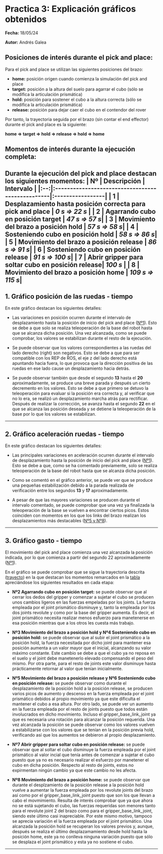 # Practica 3: Explicación gráficos obtenidos

**Fecha:** 18/05/24

**Autor:** Andrés Galea

## Posiciones de interés durante el pick and place:
Para el pick and place se utilizan las siguientes posiciones del brazo:
- **home:** posición origen cuando comienza la simulación del pick and place
- **target:** posición a la altura del suelo para agarrar el cubo (sólo se modifica la articulación prismática)
- **hold:** posición para sostener el cubo a la altura correcta (sólo se modifica la articulación prismática)
- **release:** posición para dejar caer el cubo en el contendor del rover

Por tanto, la trayectoria seguida por el brazo (sin contar el end effector) durante el pick and place es la siguiente:
<a id="trajectory"></a>

**home &rArr; target &rArr; hold &rArr; release &rArr; hold &rArr; home**

## Momentos de interés durante la ejecución completa:
Durante la ejecución del pick and place destacan los siguientes momentos:
<a id="table"></a>
| Nº | Descripción                                      | Intervalo        |
|:--:|:-------------------------------------------------|:-----------------|
| 1  | Desplazamiento hasta posición correcta para pick and place | ***0 s &rArr; 22 s*** |
| 2  | Agarrando cubo en posición target                | ***47 s &rArr; 57 s***|
| 3  | Movimiento del brazo a posición hold             | ***57 s &rArr; 58 s***|
| 4  | Sosteniendo cubo en posición hold                | ***58 s &rArr; 86 s***|
| 5  | Movimiento del brazo a posición release          | ***86 s &rArr; 91 s***|
| 6  | Sosteniendo cubo en posición release             | ***91 s &rArr; 100 s***|
| 7  | Abrir gripper para soltar cubo en posición release| ***100 s***      |
| 8  | Movimiento del brazo a posición home             | ***109 s &rArr; 115 s***|
---

## 1. Gráfico posición de las ruedas - tiempo
En este gráfico destacan los siguientes detalles:
- Las variaciones en posición ocurren durante el intervalo de desplazamiento hasta la posición de inicio del pick and place ([Nº1](#table)). Esto se debe a que solo se realiza teleoperación de la base del robot hasta que se alcanza dicha posición. Una vez alcanzada, como se puede comprobar, los valores se estabilizan durante el resto de la ejecución.

- Se puede observar que los valores correspondientes a las ruedas del lado derecho (right) son negativos. Esto se debe a que para ser compatible con los REP de ROS, el eje z del lado derecho está apuntando hacia fuera, lo que provoca que la dirección positiva de las ruedas en ese lado cause un desplazamiento hacia detrás.

- Se puede observar también que desde el segundo **13** hasta el **20** aproximadamente, se produce una breve parada y después un cierto decremento en los valores. Esto se debe a que primero se detuvo la teleoperación para evaluar si la posición era correcta y, al verificar que no lo era, se realizó un desplazamiento marcha atrás para rectificar. Después de realizar la corrección, se avanza hasta el segundo **22** en el que se alcanza las posición deseada y se detiene la teleoperación de la base por lo que los valores se estabilizan.

---

## 2. Gráfico aceleración ruedas - tiempo 
En este gráfico destacan los siguientes detalles:
- Las principales variaciones en aceleración ocurren durante el intervalo de desplazamiento hasta la posición de inicio del pick and place ([Nº1](#table)). Esto se debe a que, como se ha comentado previamente, solo se realiza teleoperación de la base del robot hasta que se alcanza dicha posición.

- Como se comentó en el gráfico anterior, se puede ver que se produce una pequeñas estabilización debido a la parada realizada de verificación entre los segundos **13** y **17** aproximadamente.

- A pesar de que las mayores variaciones se producen durante el intervalo comentado, se puede comprobar que una vez ya finalizada la teleoperación de la base se vuelven a encontrar ciertos picos. Estos coinciden con momentos en los que los links del brazo realizan los desplazamientos más destacables ([Nº5 y Nº8](#table)).

---

## 3. Gráfico gasto - tiempo
El movimiento del pick and place comienza una vez alcanzada la posición indicada, por lo que comienza a partir del segundo 22 aproximadamente ([Nº1](#table)).

En el gráfico se puede comprobar que se sigue la trayectoria descrita ([trayecto](#trajectory)) en la que destacan los momentos remarcados en la [tabla](#table) apreciándose los siguientes resultados en cada etapa:
- **Nº2 Agarrando cubo en posición target:** se puede observar que al cerrar los dedos del gripper y comenzar a sujetar el cubo se producen unos cambios ligeros en las fuerzas empeladas por los joints. La fuerza empleada por el joint prismático disminuye y, tanto la empleada por los dos joints revolute y como por la base del gripper aumenta. Es decir, el joint prismático necesita realizar menos esfuerzo para manetenerse en esa posición mientras que a los otros les cuesta más trabajo.

- **Nº3 Movimiento del brazo a posición hold y Nº4 Sosteniendo cubo en posición hold:** se puede observar que al subir el joint prismático a la posición hold, la fuerza necesitada por dicho joint para mantener esa posición aumenta a un valor mayor que el inicial, alcanzando su valor máximo constante. Este cambio se debe a que el cubo ya no reposa en el suelo y el joint debe manetenerlo elevado compensando el peso del mismo. Por otra parte, para el resto de joints este valor disminuye hasta prácticamente retornar al valor que tenían inicialmente.

- **Nº5 Movimiento del brazo a posición release y Nº6 Sosteniendo cubo en posición release:** se puede observar como durante el desplazamiento de la posición hold a la posición release, se producen varios picos de aumento y descenso en la fuerza empleada por el joint prismático debidos al propio movimiento ya que este dificulta el mantener el cubo a esa altura. Por otro lado, se puede ver un aumento en la fuerza empleada por el resto de joints puesto que todos están involucrados en dicho movimiento. Incluso el gripper_base_link_joint ya que es necesaria una rotación para alcanzar la posición requerida. Una vez alcanzada la posición se puede observar como los valores vuelven a estabilizarse con los valores que se tenían en la posición previa hold, verificando así que los aumentos se debieron al propio desplazamiento.

- **Nº7 Abrir gripper para soltar cubo en posición release:** se puede observar que al soltar el cubo disminuye la fuerza empleada por el joint prismático al valor incial que tenía antes de comenzar a sujetar el cubo puesto que ya no es necesario realizar el esfuerzo por manetener el cubo en dicha posición. Respecto al resto de joints, estos no expirmentan ningún cambio ya que este cambio no les afecta.

- **Nº8 Movimiento del brazo a posición home:** se puede observar que durante el desplzamiento de la posición release a la posición hold vuelve a aumentar la fuerza empleada por los revolute joints del brazo así como por el gripper_base_link_joint puesto que son los que llevan a cabo el movmimiento. Resulta de interés comprobar que ya que ahora no se está sujetando el cubo, las fuerzas requeridas son menores tanto para el revolute joint 2 del brazo como para el gripper_base_link_joint, siendo este último casi inapreciable. Por este mismo motivo, tampoco se aprecia variación el la fuerza empleada por el joint prismático. Una alcanzada la posición hold se recuperan los valores previos y, aunque, después se realiza el último desplazamamiento desde hold hasta la posición home, este ya no conlleva ninguna variación puesto que sólo se desplaza el joint prismático y esta ya no sostiene el cubo.
---
